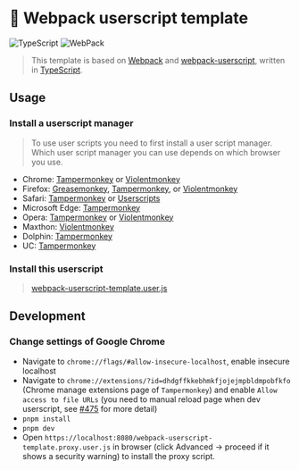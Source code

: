 # 🚀 Webpack userscript template

![TypeScript](https://img.shields.io/badge/TypeScript-informational?style=flat-square&logo=typescript&logoColor=ffffff&color=007acc)
![WebPack](https://img.shields.io/badge/Webpack-informational?style=flat-square&logo=webpack&logoColor=ffffff&color=1c78c0)

> This template is based on [Webpack](https://github.com/webpack/webpack) and [webpack-userscript](https://github.com/momocow/webpack-userscript), written in [TypeScript](https://github.com/microsoft/TypeScript).

## Usage

### Install a userscript manager

> To use user scripts you need to first install a user script manager. Which user script manager you can use depends on which browser you use.

* Chrome: [Tampermonkey](https://chrome.google.com/webstore/detail/tampermonkey/dhdgffkkebhmkfjojejmpbldmpobfkfo) or [Violentmonkey](https://chrome.google.com/webstore/detail/violent-monkey/jinjaccalgkegednnccohejagnlnfdag)
* Firefox: [Greasemonkey](https://addons.mozilla.org/firefox/addon/greasemonkey/), [Tampermonkey](https://addons.mozilla.org/firefox/addon/tampermonkey/), or [Violentmonkey](https://addons.mozilla.org/firefox/addon/violentmonkey/)
* Safari: [Tampermonkey](http://tampermonkey.net/?browser=safari) or [Userscripts](https://apps.apple.com/app/userscripts/id1463298887)
* Microsoft Edge: [Tampermonkey](https://www.microsoft.com/store/p/tampermonkey/9nblggh5162s)
* Opera: [Tampermonkey](https://addons.opera.com/extensions/details/tampermonkey-beta/) or [Violentmonkey](https://violentmonkey.github.io/get-it/)
* Maxthon: [Violentmonkey](http://extension.maxthon.com/detail/index.php?view_id=1680)
* Dolphin: [Tampermonkey](https://play.google.com/store/apps/details?id=net.tampermonkey.dolphin)
* UC: [Tampermonkey](https://www.tampermonkey.net/?browser=ucweb&ext=dhdg)

### Install this userscript

> [webpack-userscript-template.user.js](https://crashmax-dev.github.io/webpack-userscript-template/webpack-userscript-template.user.js)

## Development

### Change settings of Google Chrome

* Navigate to `chrome://flags/#allow-insecure-localhost`, enable insecure localhost
* Navigate to `chrome://extensions/?id=dhdgffkkebhmkfjojejmpbldmpobfkfo` (Chrome manage extensions page of `Tampermonkey`) and enable `Allow access to file URLs` (you need to manual reload page when dev userscript, see [#475](https://github.com/Tampermonkey/tampermonkey/issues/475#issuecomment-348594785) for more detail)
* `pnpm install`
* `pnpm dev`
* Open `https://localhost:8080/webpack-userscript-template.proxy.user.js` in browser (click Advanced -> proceed if it shows a security warning) to install the proxy script.
